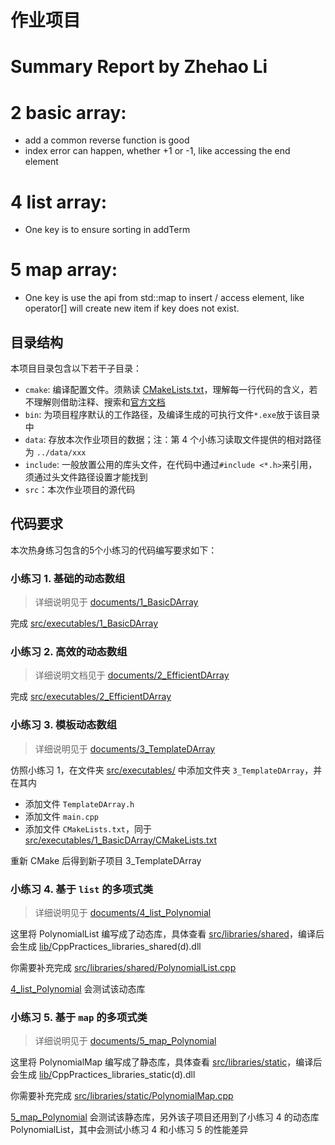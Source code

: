 # 作业项目

# Summary Report by Zhehao Li

# 2 basic array: 
+ add a common reverse function is good
+ index error can happen, whether +1 or -1, like accessing the end element

# 4 list array:
+ One key is to ensure sorting in addTerm

# 5 map array:
+ One key is use the api from std::map to insert / access element, like operator[] will create new item if key does not exist. 



## 目录结构

本项目目录包含以下若干子目录：
- `cmake`: 编译配置文件。须熟读 [CMakeLists.txt](CMakeLists.txt/)，理解每一行代码的含义，若不理解则借助注释、搜索和[官方文档](https://cmake.org/documentation/) 
- `bin`: 为项目程序默认的工作路径，及编译生成的可执行文件`*.exe`放于该目录中
- `data`: 存放本次作业项目的数据；注：第 4 个小练习读取文件提供的相对路径为 `../data/xxx` 
- `include`: 一般放置公用的库头文件，在代码中通过`#include <*.h>`来引用，须通过头文件路径设置才能找到
- `src`：本次作业项目的源代码

## 代码要求

本次热身练习包含的5个小练习的代码编写要求如下：


### 小练习 1. 基础的动态数组

> 详细说明见于 [documents/1_BasicDArray](../documents/1_BasicDArray) 

完成 [src/executables/1_BasicDArray](src/executables/1_BasicDArray) 

### 小练习 2. 高效的动态数组

> 详细说明文档见于 [documents/2_EfficientDArray](../documents/2_EfficientDArray) 

完成 [src/executables/2_EfficientDArray](src/executables/2_EfficientDArray) 

### 小练习 3. 模板动态数组

> 详细说明见于 [documents/3_TemplateDArray](../documents/3_TemplateDArray) 

仿照小练习 1，在文件夹 [src/executables/](src/executables) 中添加文件夹 `3_TemplateDArray`，并在其内

- 添加文件 `TemplateDArray.h` 
- 添加文件 `main.cpp` 
- 添加文件 `CMakeLists.txt`，同于 [src/executables/1_BasicDArray/CMakeLists.txt](src/executables/1_BasicDArray/CMakeLists.txt) 

重新 CMake 后得到新子项目 3_TemplateDArray

### 小练习 4. 基于 `list` 的多项式类

> 详细说明见于 [documents/4_list_Polynomial](../documents/4_list_Polynomial) 

这里将 PolynomialList 编写成了动态库，具体查看 [src/libraries/shared](src/libraries/shared)，编译后会生成 [lib/](lib)CppPractices_libraries_shared(d).dll

你需要补充完成 [src/libraries/shared/PolynomialList.cpp](src/libraries/shared/PolynomialList.cpp) 

[4_list_Polynomial](src/executables/4_list_Polynomial) 会测试该动态库

###  小练习 5. 基于 `map` 的多项式类

> 详细说明见于 [documents/5_map_Polynomial](../documents/5_map_Polynomial) 

这里将 PolynomialMap 编写成了静态库，具体查看 [src/libraries/static](src/libraries/static)，编译后会生成 [lib/](lib)CppPractices_libraries_static(d).dll

你需要补充完成 [src/libraries/static/PolynomialMap.cpp](src/libraries/static/PolynomialMap.cpp) 

[5_map_Polynomial](src/executables/5_map_Polynomial) 会测试该静态库，另外该子项目还用到了小练习 4 的动态库 PolynomialList，其中会测试小练习 4 和小练习 5 的性能差异